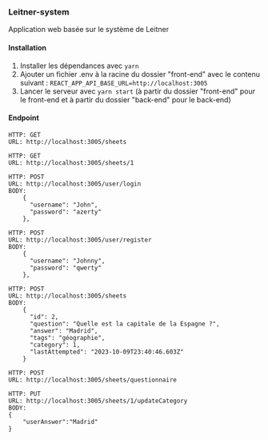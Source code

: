 ### Leitner-system
Application web basée sur le système de Leitner

#### Installation
1. Installer les dépendances avec `yarn`
2. Ajouter un fichier .env à la racine du dossier "front-end" avec le contenu suivant : ```REACT_APP_API_BASE_URL=http://localhost:3005```
3. Lancer le serveur avec `yarn start` (à partir du dossier "front-end" pour le front-end et à partir du dossier "back-end" pour le back-end)

#### Endpoint

```
HTTP: GET
URL: http://localhost:3005/sheets
```

```
HTTP: GET
URL: http://localhost:3005/sheets/1
```

```
HTTP: POST
URL: http://localhost:3005/user/login
BODY:
    {
      "username": "John",
      "password": "azerty"
    },
```

```
HTTP: POST
URL: http://localhost:3005/user/register
BODY:
    {
      "username": "Johnny",
      "password": "qwerty"
    },
```

```
HTTP: POST
URL: http://localhost:3005/sheets
BODY:
    {
      "id": 2,
      "question": "Quelle est la capitale de la Espagne ?",
      "answer": "Madrid",
      "tags": "géographie",
      "category": 1,
      "lastAttempted": "2023-10-09T23:40:46.603Z"
    }
```

```
HTTP: POST
URL: http://localhost:3005/sheets/questionnaire
```

```
HTTP: PUT
URL: http://localhost:3005/sheets/1/updateCategory
BODY:
{
    "userAnswer":"Madrid"
}
```
